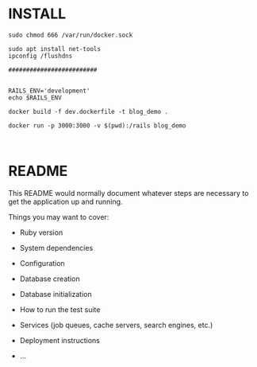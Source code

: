 # INSTALL

```
sudo chmod 666 /var/run/docker.sock

sudo apt install net-tools
ipconfig /flushdns

#########################


RAILS_ENV='development'
echo $RAILS_ENV

docker build -f dev.dockerfile -t blog_demo .

docker run -p 3000:3000 -v $(pwd):/rails blog_demo



```



# README

This README would normally document whatever steps are necessary to get the
application up and running.

Things you may want to cover:

* Ruby version

* System dependencies

* Configuration

* Database creation

* Database initialization

* How to run the test suite

* Services (job queues, cache servers, search engines, etc.)

* Deployment instructions

* ...

